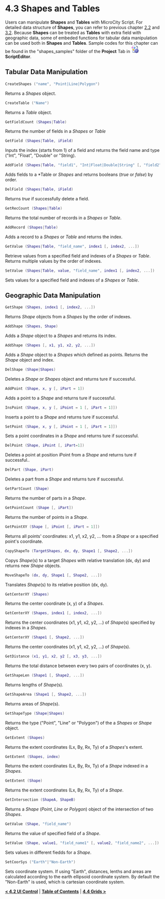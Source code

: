 # 4.3 Shapes and Tables
Users can manipulate **Shapes** and **Tables** with MicroCity Script. For detailed data structure of **Shapes**, you can refer to previous chapter [2.2](2.2_searching_for_countries.md#gis-data-structure) and [3.2](3.2_vector_shapes.md). Because **Shapes** can be treated as **Tables** with extra field with geographic data, some of embeded functions for tabular data manipulation can be used both in **Shapes** and **Tables**. Sample codes for this chapter can be found in the "shapes_samples" folder of the **Project** Tab in ![icon](imgs/icon_script_editor.png)**ScriptEditor**.
## Tabular Data Manipulation
```lua
CreateShapes ("name", "Point|Line|Polygon")
```
Returns a *Shapes* object.
```lua
CreateTable ("Name")
```
Returns a *Table* object.
```lua
GetFieldCount (Shapes|Table)
```
Returns the number of fields in a *Shapes* or *Table*
```lua
GetField (Shapes|Table, iField)
```
Inputs the index (starts from 1) of a field and returns the field name and type ("Int", "Float", "Double" or "String).
```lua
AddField (Shapes|Table, "field1", "Int|Float|Double|String" [, "field2", "Int|Float|Double|String", ...])
```
Adds fields to a *Table or *Shapes* and returns booleans (*true* or *false*) by order.
```lua
DelField (Shapes|Table, iField)
```
Returns *true* if successfully delete a field.
```lua
GetRecCount (Shapes|Table)
```
Returns the total number of records in a *Shapes* or *Table*.
```lua
AddRecord (Shapes|Table)
```
Adds a record to a *Shapes* or *Table* and returns the index.
```lua
GetValue (Shapes|Table, "field_name", index1 [, index2, ...])
```
Retrieve values from a specified field and indexes of a *Shapes* or *Table*. Returns multiple values by the order of indexes. 
```lua
SetValue (Shapes|Table, value, "field_name", index1 [, index2, ...])
```
Sets values for a specified field and indexes of a *Shapes* or *Table*.

## Geographic Data Manipulation
```lua
GetShape (Shapes, index1 [, index2, ...])
```
Returns *Shape* objects from a *Shapes* by the order of indexes.
```lua
AddShape (Shapes, Shape)
```
Adds a *Shape* object to a *Shapes* and returns its index.
```lua
AddShape (Shapes [, x1, y1, x2, y2, ...])
```
Adds a *Shape* object to a *Shapes* which defined as points. Returns the *Shape* object and index.
```lua
DelShape (Shape|Shapes)
```
Deletes a *Shape* or *Shapes* object and returns ture if successful.
```lua
AddPoint (Shape, x, y [, iPart = 1])
```
Adds a point to a *Shape* and returns ture if successful.
```lua
InsPoint (Shape, x, y [, iPoint = 1 [, iPart = 1]])
```
Inserts a point to a *Shape* and returns ture if successful.
```lua
SetPoint (Shape, x, y [, iPoint = 1 [, iPart = 1]])
```
Sets a point coordinates in a *Shape* and returns ture if successful.
```lua
DelPoint (Shape, iPoint [, iPart=1])
```
Deletes a point at position iPoint from a *Shape* and returns ture if successful..
```lua
DelPart (Shape, iPart)
```
Deletes a part from a *Shape* and returns ture if successful.
```lua
GetPartCount (Shape)
```
Returns the number of parts in a *Shape*.
```lua
GetPointCount (Shape [, iPart])
```
Returns the number of points in a *Shape*.
```lua
GetPointXY (Shape [, iPoint [, iPart = 1]])
```
Returns all points' coordinates: x1, y1, x2, y2, ... from a *Shape* or a specified point's coordinate.
```lua
CopyShapeTo (TargetShapes, dx, dy, Shape1 [, Shape2, ...])
```
Copys *Shape*(s) to a target *Shapes* with relative translation (dx, dy) and returns new *Shape* objects.
```lua
MoveShapeTo (dx, dy, Shape1 [, Shape2, ...])
```
Translates *Shape*(s) to its relative position (dx, dy).
```lua
GetCenterXY (Shapes)
```
Returns the center coordinate (x, y) of a *Shapes*.
```lua
GetCenterXY (Shapes, index1 [, index2, ...])
```
Returns the center coordinates (x1, y1, x2, y2, ...) of *Shape*(s) specified by indexes in a *Shapes*.
```lua
GetCenterXY (Shape1 [, Shape2, ...])
```
Returns the center coordinates (x1, y1, x2, y2, ...) of *Shape*(s). 
```lua
GetDistance (x1, y1, x2, y2 [, x3, y3, ...])
```
Returns the total distance between every two pairs of coordinates (x, y). 
```lua
GetShapeLen (Shape1 [, Shape2, ...])
```
Returns lengths of *Shape*(s).
```lua
GetShapeArea (Shape1 [, Shape2, ...])
```
Returns areas of *Shape*(s).
```lua
GetShapeType (Shape|Shapes)
```
Returns the type ("Point", "Line" or "Polygon") of the a *Shapes* or *Shape* object.
```lua
GetExtent (Shapes)
```
Returns the extent coordinates (Lx, By, Rx, Ty) of a *Shapes*'s extent.
```lua
GetExtent (Shapes, index)
```
Returns the extent coordinates (Lx, By, Rx, Ty) of a *Shape* indexed in a *Shapes*.
```lua
GetExtent (Shape)
```
Returns the extent coordinates (Lx, By, Rx, Ty) of a *Shape*.
```lua
GetIntersection (ShapeA, ShapeB)
```
Returns a *Shape* (*Point*, *Line* or *Polygon*) object of the intersection of two *Shapes*.
```lua
GetValue (Shape, "field_name")
```
Returns the value of specified field of a *Shape*.
```lua
SetValue (Shape, value1, "field_name1" [, value2, "field_name2", ...])
```
Sets values in different fiedds for a *Shape*.
```lua
SetCoorSys ("Earth"|"Non-Earth")
```
Sets coordinate system. If using "Earth", distances, lenths and areas are calculated according to the earth ellipsoid coordinate system. By default the "Non-Earth" is used, which is cartesian coordinate system.

[**< 4.2 UI Control**](4.2_ui_control.md) | [**Table of Contents**](.) | [**4.4 Grids >**](4.4_grids.md)
